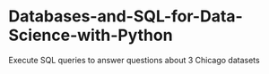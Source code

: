 # Databases-and-SQL-for-Data-Science-with-Python
Execute SQL queries to answer questions about 3 Chicago datasets
